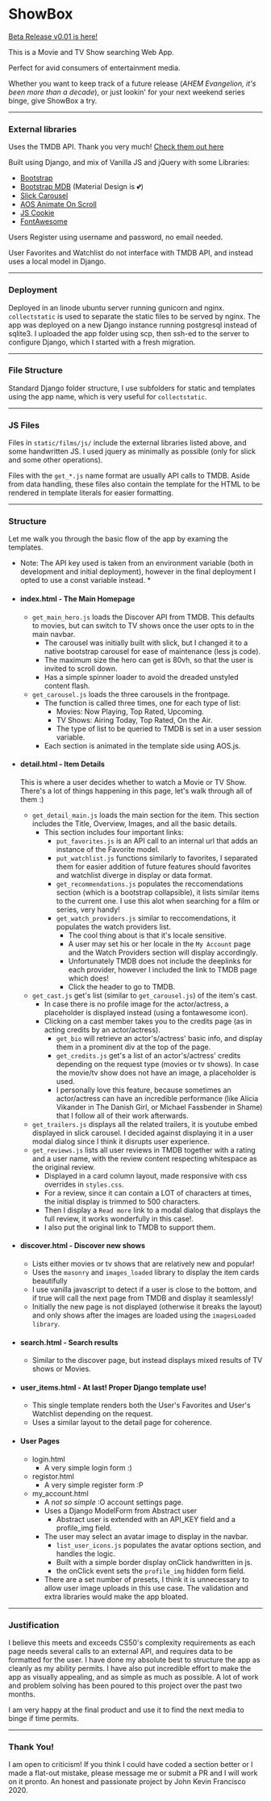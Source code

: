 # ShowBox
[Beta Release v0.01 is here!](https://kevfrancisco.dev/showbox)

This is a Movie and TV Show searching Web App.

Perfect for avid consumers of entertainment media.

Whether you want to keep track of a future release (*AHEM Evangelion, it's been more than a decade*), or just lookin' for your next weekend series binge, give ShowBox a try.

---
### External libraries

Uses the TMDB API. Thank you very much!
[Check them out here](https://www.themoviedb.org/)

Built using Django, and mix of Vanilla JS and jQuery with some Libraries:
- [Bootstrap](https://getbootstrap.com/)
- [Bootstrap MDB](https://mdbootstrap.com/) (Material Design is 💕)
- [Slick Carousel](https://kenwheeler.github.io/slick/)
- [AOS Animate On Scroll](https://michalsnik.github.io/aos/)
- [JS Cookie](https://github.com/js-cookie/js-cookie)
- [FontAwesome](https://fontawesome.com/)

Users Register using username and password, no email needed.

User Favorites and Watchlist do not interface with TMDB API, and instead uses a local model in Django.

---
### Deployment
Deployed in an linode ubuntu server running gunicorn and nginx.
`collectstatic` is used to separate the static files to be served by nginx.
The app was deployed on a new Django instance running postgresql instead of sqlite3.
I uploaded the app folder using scp, then ssh-ed to the server to configure Django, which I started with a fresh migration.

---
### File Structure
Standard Django folder structure, I use subfolders for static and templates using the app name, which is very useful for `collectstatic`.

---
### JS Files
Files in `static/films/js/` include the external libraries listed above, and some handwritten JS.
I used jquery as minimally as possible (only for slick and some other operations).

Files with the `get_*.js` name format are usually API calls to TMDB.
Aside from data handling, these files also contain the template for the HTML to be rendered in template literals for easier formatting.

---
### Structure
Let me walk you through the basic flow of the app by examing the templates.
* Note: The API key used is taken from an environment variable (both in development and initial deployment), however in the final deployment I opted to use a const variable instead. *


- #### index.html - The Main Homepage
  - `get_main_hero.js` loads the Discover API from TMDB. This defaults to movies, but can switch to TV shows once the user opts to in the main navbar.
    - The carousel was initially built with slick, but I changed it to a native bootstrap carousel for ease of maintenance (less js code).
    - The maximum size the hero can get is 80vh, so that the user is invited to scroll down.
    - Has a simple spinner loader to avoid the dreaded unstyled content flash.
  - `get_carousel.js` loads the three carousels in the frontpage.
    - The function is called three times, one for each type of list:
      - Movies: Now Playing, Top Rated, Upcoming.
      - TV Shows: Airing Today, Top Rated, On the Air.
      - The type of list to be queried to TMDB is set in a user session variable.
    - Each section is animated in the template side using AOS.js.

- #### detail.html - Item Details
  This is where a user decides whether to watch a Movie or TV Show. There's a lot of things happening in this page, let's walk through all of them :)
  - `get_detail_main.js` loads the main section for the item. This section includes the Title, Overview, Images, and all the basic details.
    - This section includes four important links:
      - `put_favorites.js` is an API call to an internal url that adds an instance of the Favorite model.
      - `put_watchlist.js` functions similarly to favorites, I separated them for easier addition of future features should favorites and watchlist diverge in display or data format.
      - `get_recommendations.js` populates the reccomendations section (which is a bootstrap collapsible), it lists similar items to the current one. I use this alot when searching for a film or series, very handy!
      - `get_watch_providers.js` similar to reccomendations, it populates the watch providers list.
        - The cool thing about is that it's locale sensitive.
        - A user may set his or her locale in the `My Account` page and the Watch Providers section will display accordingly.
        - Unfortunately TMDB does not include the deeplinks for each provider, however I included the link to TMDB page which does!
        - Click the header to go to TMDB.
  - `get_cast.js` get's list (similar to `get_carousel.js`) of the item's cast.
    - In case there is no profile image for the actor/actress, a placeholder is displayed instead (using a fontawesome icon).
    - Clicking on a cast member takes you to the credits page (as in acting credits by an actor/actress).
      - `get_bio` will retrieve an actor's/actress' basic info, and display them in a prominent div at the top of the page.
      - `get_credits.js` get's a list of an actor's/actress' credits depending on the request type (movies or tv shows). In case the movie/tv show does not have an image, a placeholder is used.
      - I personally love this feature, because sometimes an actor/actress can have an incredible performance (like Alicia Vikander in The Danish Girl, or Michael Fassbender in Shame) that I follow all of their work afterwards.
  - `get_trailers.js` displays all the related trailers, it is youtube embed displayed in slick carousel. I decided against displaying it in a user modal dialog since I think it disrupts user experience.
  - `get_reviews.js` lists all user reviews in TMDB together with a rating and a user name, with the review content respecting whitespace as the original review.
    - Displayed in a card column layout, made responsive with css overrides in `styles.css`.
    - For a review, since it can contain a LOT of characters at times, the initial display is trimmed to 500 characters.
    - Then I display a `Read more` link to a modal dialog that displays the full review, it works wonderfully in this case!.
    - I also put the original link to TMDB to support them.

- #### discover.html - Discover new shows
  - Lists either movies or tv shows that are relatively new and popular!
  - Uses the `masonry` and `images_loaded` library to display the item cards beautifully
  - I use vanilla javascript to detect if a user is close to the bottom, and if true will call the next page from TMDB and display it seamlessly!
  - Initially the new page is not displayed (otherwise it breaks the layout) and only shows after the images are loaded using the  `imagesLoaded library`. 

- #### search.html - Search results
  - Similar to the discover page, but instead displays mixed results of TV shows or Movies.

- #### user_items.html - At last! Proper Django template use!
  - This single template renders both the User's Favorites and User's Watchlist depending on the request.
  - Uses a similar layout to the detail page for coherence.

- #### User Pages
  - login.html
    - A very simple login form :)
  - registor.html
    - A very simple register form :P
  - my_account.html
    - A *not so simple* :O account settings page.
    - Uses a Django ModelForm from Abstract user
      - Abstract user is extended with an API_KEY field and a profile_img field.
    - The user may select an avatar image to display in the navbar.
      - `list_user_icons.js` populates the avatar options section, and handles the logic.
      - Built with a simple border display onClick handwritten in js.
      - the onClick event sets the `profile_img` hidden form field.
    - There are a set number of presets, I think it is unnecessary to allow user image uploads in this use case. The validation and extra libraries would make the app bloated.

---
### Justification
I believe this meets and exceeds CS50's complexity requirements as each page needs several calls to an external API, and requires data to be formatted for the user.
I have done my absolute best to structure the app as cleanly as my ability permits.
I have also put incredible effort to make the app as visually appealing, and as simple as much as possible.
A lot of work and problem solving has been poured to this project over the past two months.

I am very happy at the final product and use it to find the next media to binge if time permits.

---
### Thank You!
I am open to criticism! If you think I could have coded a section better or I made a flat-out mistake, please message me or submit a PR and I will work on it pronto.
An honest and passionate project by John Kevin Francisco 2020.
